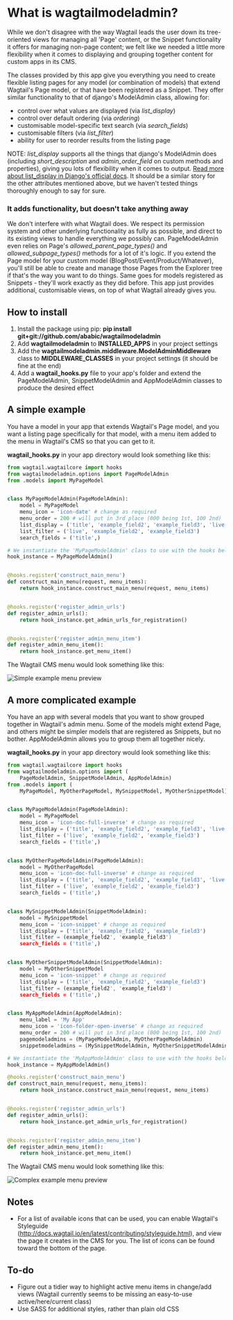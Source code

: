 # What is wagtailmodeladmin?

While we don't disagree with the way Wagtail leads the user down its 
tree-oriented views for managing all 'Page' content, or the Snippet 
functionality it offers for managing non-page content; we felt like we needed a
little more flexibility when it comes to displaying and grouping together
content for custom apps in its CMS.

The classes provided by this app give you everything you need to create
flexible listing pages for any model (or combination of models) that extend
Wagtail's Page model, or that have been registered as a Snippet. They offer
similar functionality to that of django's ModelAdmin class, allowing for:

- control over what values are displayed (via _list_display_)
- control over default ordering (via _ordering_)
- customisable model-specific text search (via _search_fields_)
- customisable filters (via _list_filter_)
- ability for user to reorder results from the listing page

NOTE: _list_display_ supports all the things that django's ModelAdmin does 
(including _short_description_ and _admin_order_field_ on custom methods
and properties), giving you lots of flexibility when it comes to output.
[Read more about list_display in Django's official docs](https://docs.djangoproject.com/en/1.8/ref/contrib/admin/#django.contrib.admin.ModelAdmin.list_display). 
It should be a similar story for the other attributes mentioned above, but
we haven't tested things thoroughly enough to say for sure.

### It adds functionality, but doesn't take anything away

We don't interfere with what Wagtail does. We respect its permission system and other underlying functionality as fully as possible, and direct to its existing views to handle everything we possibly can. PageModelAdmin even relies on Page's _allowed_parent_page_types()_ and _allowed_subpage_types()_ methods for a lot of it's logic. 
If you extend the Page model for your custom model (BlogPost/Event/Product/Whatever), you'll still be able to create and manage those Pages from the Explorer tree if that's the way you want to do things. Same goes for models registered as Snippets - they'll work exactly as they did before. This app just provides additional, customisable views, on top of what Wagtail already gives you. 

## How to install

1. Install the package using pip: **pip install git+git://github.com/ababic/wagtailmodeladmin**
2. Add **wagtailmodeladmin** to **INSTALLED_APPS** in your project settings
3. Add the **wagtailmodeladmin.middleware.ModelAdminMiddleware** class to **MIDDLEWARE_CLASSES** in your project settings (it should be fine at the end)
4. Add a **wagtail_hooks.py** file to your app's folder and extend the PageModelAdmin, SnippetModelAdmin and AppModelAdmin classes to produce the desired effect

## A simple example

You have a model in your app that extends Wagtail's Page model, and you want
a listing page specifically for that model, with a menu item added to the menu
in Wagtail's CMS so that you can get to it.

**wagtail_hooks.py** in your app directory would look something like this: 


```python
from wagtail.wagtailcore import hooks
from wagtailmodeladmin.options import PageModelAdmin
from .models import MyPageModel


class MyPageModelAdmin(PageModelAdmin):
    model = MyPageModel
    menu_icon = 'icon-date' # change as required
    menu_order = 200 # will put in 3rd place (000 being 1st, 100 2nd)
    list_display = ('title', 'example_field2', 'example_field3', 'live')
    list_filter = ('live', 'example_field2', 'example_field3')
    search_fields = ('title',)

# We instantiate the 'MyPageModelAdmin' class to use with the hooks below
hook_instance = MyPageModelAdmin()


@hooks.register('construct_main_menu')
def construct_main_menu(request, menu_items):
    return hook_instance.construct_main_menu(request, menu_items)


@hooks.register('register_admin_urls')
def register_admin_urls():
    return hook_instance.get_admin_urls_for_registration()


@hooks.register('register_admin_menu_item')
def register_admin_menu_item():
    return hook_instance.get_menu_item()
```

The Wagtail CMS menu would look something like this:

![Simple example menu preview](http://i.imgur.com/Ztb2aYf.png)


## A more complicated example

You have an app with several models that you want to show grouped together in
Wagtail's admin menu. Some of the models might extend Page, and others might
be simpler models that are registered as Snippets, but no bother. AppModelAdmin
allows you to group them all together nicely.

**wagtail_hooks.py** in your app directory would look something like this: 

```python
from wagtail.wagtailcore import hooks
from wagtailmodeladmin.options import (
    PageModelAdmin, SnippetModelAdmin, AppModelAdmin)
from .models import (
    MyPageModel, MyOtherPageModel, MySnippetModel, MyOtherSnippetModel)


class MyPageModelAdmin(PageModelAdmin):
    model = MyPageModel
    menu_icon = 'icon-doc-full-inverse' # change as required
    list_display = ('title', 'example_field2', 'example_field3', 'live')
    list_filter = ('live', 'example_field2', 'example_field3')
    search_fields = ('title',)


class MyOtherPageModelAdmin(PageModelAdmin):
    model = MyOtherPageModel
    menu_icon = 'icon-doc-full-inverse' # change as required
    list_display = ('title', 'example_field2', 'example_field3', 'live')
    list_filter = ('live', 'example_field2', 'example_field3')
    search_fields = ('title',)


class MySnippetModelAdmin(SnippetModelAdmin):
    model = MySnippetModel
    menu_icon = 'icon-snippet' # change as required
    list_display = ('title', 'example_field2', 'example_field3')
    list_filter = (example_field2', 'example_field3')
    search_fields = ('title',)


class MyOtherSnippetModelAdmin(SnippetModelAdmin):
    model = MyOtherSnippetModel
    menu_icon = 'icon-snippet' # change as required
    list_display = ('title', 'example_field2', 'example_field3')
    list_filter = (example_field2', 'example_field3')
    search_fields = ('title',)


class MyAppModelAdmin(AppModelAdmin):
    menu_label = 'My App'
    menu_icon = 'icon-folder-open-inverse' # change as required
    menu_order = 200 # will put in 3rd place (000 being 1st, 100 2nd)
    pagemodeladmins = (MyPageModelAdmin, MyOtherPageModelAdmin)
    snippetmodeladmins = (MySnippetModelAdmin, MyOtherSnippetModelAdmin)

# We instantiate the 'MyAppModelAdmin' class to use with the hooks below
hook_instance = MyAppModelAdmin()

@hooks.register('construct_main_menu')
def construct_main_menu(request, menu_items):
    return hook_instance.construct_main_menu(request, menu_items)


@hooks.register('register_admin_urls')
def register_admin_urls():
    return hook_instance.get_admin_urls_for_registration()


@hooks.register('register_admin_menu_item')
def register_admin_menu_item():
    return hook_instance.get_menu_item()
```

The Wagtail CMS menu would look something like this:

![Complex example menu preview](http://i.imgur.com/skxP6ek.png)

## Notes

- For a list of available icons that can be used, you can enable Wagtail's 
Styleguide (http://docs.wagtail.io/en/latest/contributing/styleguide.html),
and view the page it creates in the CMS for you. The list of icons can be found
toward the bottom of the page.


## To-do

- Figure out a tidier way to highlight active menu items in change/add views (Wagtail currently seems to be missing an easy-to-use active/here/current class)
- Use SASS for additional styles, rather than plain old CSS
